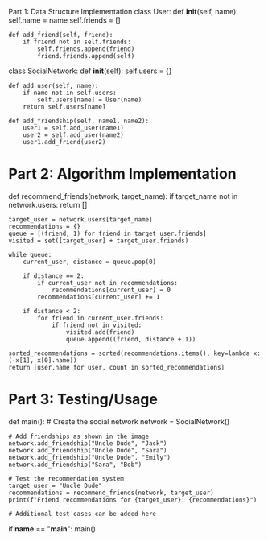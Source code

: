 Part 1: Data Structure Implementation
class User:
    def __init__(self, name):
        self.name = name
        self.friends = []

    def add_friend(self, friend):
        if friend not in self.friends:
            self.friends.append(friend)
            friend.friends.append(self)

class SocialNetwork:
    def __init__(self):
        self.users = {}

    def add_user(self, name):
        if name not in self.users:
            self.users[name] = User(name)
        return self.users[name]

    def add_friendship(self, name1, name2):
        user1 = self.add_user(name1)
        user2 = self.add_user(name2)
        user1.add_friend(user2)

# Part 2: Algorithm Implementation
def recommend_friends(network, target_name):
    if target_name not in network.users:
        return []

    target_user = network.users[target_name]
    recommendations = {}
    queue = [(friend, 1) for friend in target_user.friends]
    visited = set([target_user] + target_user.friends)

    while queue:
        current_user, distance = queue.pop(0)
        
        if distance == 2:
            if current_user not in recommendations:
                recommendations[current_user] = 0
            recommendations[current_user] += 1
        
        if distance < 2:
            for friend in current_user.friends:
                if friend not in visited:
                    visited.add(friend)
                    queue.append((friend, distance + 1))

    sorted_recommendations = sorted(recommendations.items(), key=lambda x: (-x[1], x[0].name))
    return [user.name for user, count in sorted_recommendations]

# Part 3: Testing/Usage
def main():
    # Create the social network
    network = SocialNetwork()

    # Add friendships as shown in the image
    network.add_friendship("Uncle Dude", "Jack")
    network.add_friendship("Uncle Dude", "Sara")
    network.add_friendship("Uncle Dude", "Emily")
    network.add_friendship("Sara", "Bob")

    # Test the recommendation system
    target_user = "Uncle Dude"
    recommendations = recommend_friends(network, target_user)
    print(f"Friend recommendations for {target_user}: {recommendations}")

    # Additional test cases can be added here

if __name__ == "__main__":
    main()
